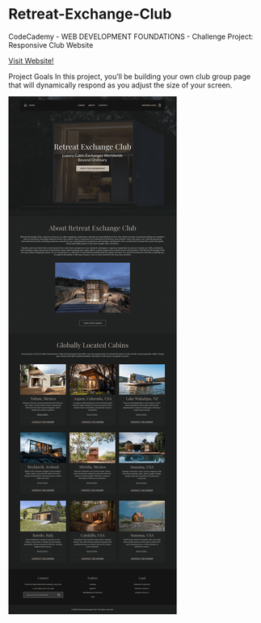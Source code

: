 # Retreat-Exchange-Club
CodeCademy - WEB DEVELOPMENT FOUNDATIONS - Challenge Project: Responsive Club Website

[Visit Website!](https://armand-sa.github.io/Retreat-Exchange-Club/)

Project Goals
In this project, you’ll be building your own club group page that will dynamically respond as you adjust the size of your screen.

![Project Image](https://github.com/armand-sa/Retreat-Exchange-Club/blob/main/Retreat%20Exchange.png?raw=true)
